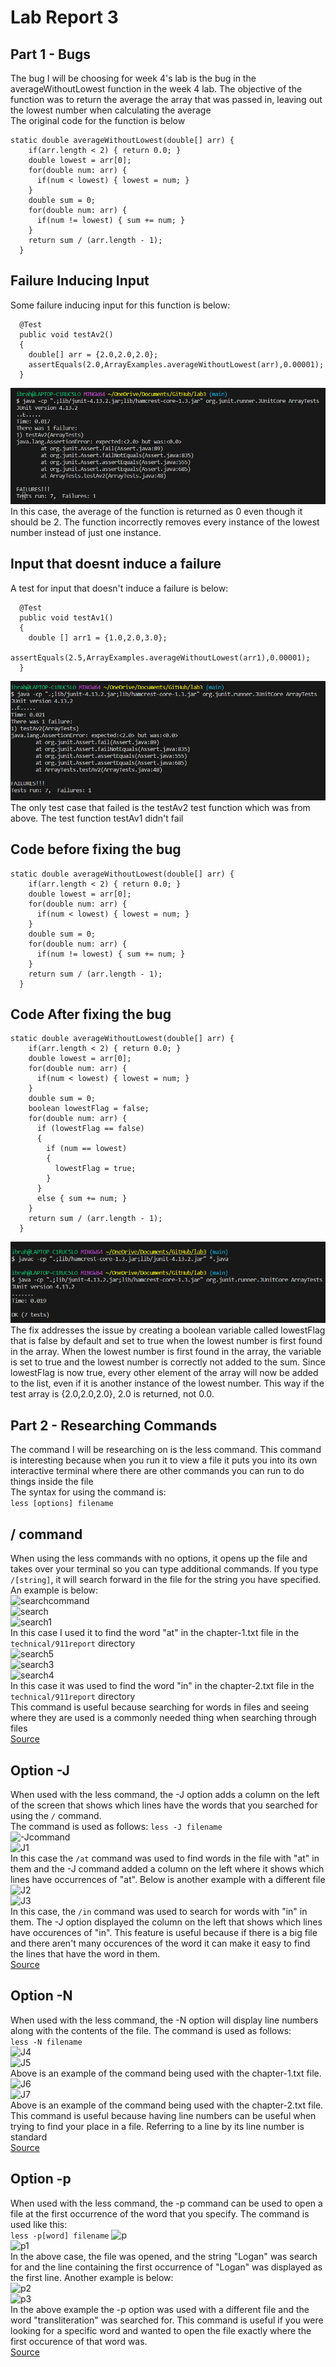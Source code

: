 # Lab Report 3
## Part 1 - Bugs
The bug I will be choosing for week 4's lab is the bug in the averageWithoutLowest function in the week 4 lab. The objective of the function was to return the average the array that was passed in, leaving out the lowest number when calculating the average <br>
The original code for the function is below <br>
```
static double averageWithoutLowest(double[] arr) {
    if(arr.length < 2) { return 0.0; }
    double lowest = arr[0];
    for(double num: arr) {
      if(num < lowest) { lowest = num; }
    }
    double sum = 0;
    for(double num: arr) {
      if(num != lowest) { sum += num; }
    }
    return sum / (arr.length - 1);
  }
```
## Failure Inducing Input
Some failure inducing input for this function is below: <br>
```
  @Test
  public void testAv2()
  {
    double[] arr = {2.0,2.0,2.0};
    assertEquals(2.0,ArrayExamples.averageWithoutLowest(arr),0.00001);
  }
```
![testfailed](/images/testfailed.png) <br>
In this case, the average of the function is returned as 0 even though it should be 2. The function incorrectly removes every instance of the lowest number instead of just one instance. <br>
## Input that doesnt induce a failure
A test for input that doesn't induce a failure is below: <br>
```
  @Test
  public void testAv1()
  {
    double [] arr1 = {1.0,2.0,3.0};
    assertEquals(2.5,ArrayExamples.averageWithoutLowest(arr1),0.00001);
  }
```
![testpassed](/images/testpassed.png) <br>
The only test case that failed is the testAv2 test function which was from above. The test function testAv1 didn't fail <br>
## Code before fixing the bug
```
static double averageWithoutLowest(double[] arr) {
    if(arr.length < 2) { return 0.0; }
    double lowest = arr[0];
    for(double num: arr) {
      if(num < lowest) { lowest = num; }
    }
    double sum = 0;
    for(double num: arr) {
      if(num != lowest) { sum += num; }
    }
    return sum / (arr.length - 1);
  }
```
## Code After fixing the bug
```
static double averageWithoutLowest(double[] arr) {
    if(arr.length < 2) { return 0.0; }
    double lowest = arr[0];
    for(double num: arr) {
      if(num < lowest) { lowest = num; }
    }
    double sum = 0;
    boolean lowestFlag = false;
    for(double num: arr) {
      if (lowestFlag == false)
      {
        if (num == lowest)
        {
          lowestFlag = true;
        }
      }
      else { sum += num; }
    }
    return sum / (arr.length - 1);
  }
```
![fixed](/images/fixed.png) <br>
The fix addresses the issue by creating a boolean variable called lowestFlag that is false by default and set to true when the lowest number is first found in the array. When the lowest number is first found in the array, the variable is set to true and the lowest number is correctly not added to the sum. Since lowestFlag is now true, every other element of the array will now be added to the list, even if it is another instance of the lowest number. This way if the test array is {2.0,2.0,2.0}, 2.0 is returned, not 0.0. <br>
## Part 2 - Researching Commands
The command I will be researching on is the less command. This command is interesting because when you run it to view a file it puts you into its own interactive terminal where there are other commands you can run to do things inside the file <br>
The syntax for using the command is: <br>
``` less [options] filename ```
## / command
When using the less commands with no options, it opens up the file and takes over your terminal so you can type additional commands. If you type ```/[string]```, it will search forward in the file for the string you have specified. An example is below: <br>
![searchcommand](/images/searchcommand.png) <br>
![search](/images/search.png) <br>
![search1](/images/search1.png) <br>
In this case I used it to find the word "at" in the chapter-1.txt file in the ```technical/911report``` directory <br>
![search5](/images/search5.png) <br>
![search3](/images/search3.png) <br>
![search4](/images/search4.png) <br>
In this case it was used to find the word "in" in the chapter-2.txt file in the  ```technical/911report``` directory <br>
This command is useful because searching for words in files and seeing where they are used is a commonly needed thing when searching through files <br>
[Source](https://phoenixnap.com/kb/less-command-in-linux) <br>
## Option -J
When used with the less command, the -J option adds a column on the left of the screen that shows which lines have the words that you searched for using the ```/``` command. <br>
The command is used as follows: ```less -J filename``` <br>
![-Jcommand](/images/-Jcommand.png) <br>
![J1](/images/J1.png) <br>
In this case the ```/at``` command was used to find words in the file with "at" in them and the -J command added a column on the left where it shows which lines have occurrences of "at". Below is another example with a different file <br>
![J2](/images/J2.png) <br>
![J3](/images/J3.png) <br>
In this case, the ```/in``` command was used to search for words with "in" in them. The -J option displayed the column on the left that shows which lines have occurences of "in". This feature is useful because if there is a big file and there aren't many occurences of the word it can make it easy to find the lines that have the word in them. <br>
[Source](https://phoenixnap.com/kb/less-command-in-linux) <br>
## Option -N
When used with the less command, the -N option will display line numbers along with the contents of the file. The command is used as follows: <br>
```less -N filename``` <br>
![J4](/images/J4.png) <br>
![J5](/images/J5.png) <br>
Above is an example of the command being used with the chapter-1.txt file. 
![J6](/images/J6.png) <br>
![J7](/images/J7.png) <br>
Above is an example of the command being used with the chapter-2.txt file. This command is useful because having line numbers can be useful when trying to find your place in a file. Referring to a line by its line number is standard <br>
[Source](https://phoenixnap.com/kb/less-command-in-linux) <br>
## Option -p
When used with the less command, the -p command can be used to open a file at the first occurrence of the word that you specify. The command is used like this: <br>
```less -p[word] filename```
![p](/images/p.png)<br>
![p1](/images/p1/png) <br>
In the above case, the file was opened, and the string "Logan" was search for and the line containing the first occurrence of "Logan" was displayed as the first line. Another example is below: <br>
![p2](/images/p2.png) <br>
![p3](/images/p3.png) <br>
In the above example the -p option was used with a different file and the word "transliteration" was searched for. This command is useful if you were looking for a specific word and wanted to open the file exactly where the first occurence of that word was.  <br>
[Source](https://phoenixnap.com/kb/less-command-in-linux) <br>
